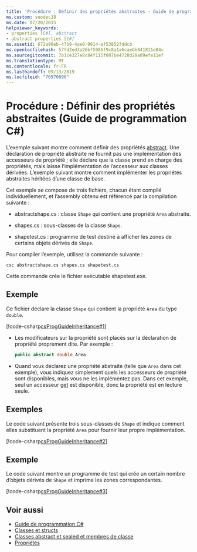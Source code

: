 ```yaml
---
title: 'Procédure : Définir des propriétés abstraites - Guide de programmation C#'
ms.custom: seodec18
ms.date: 07/20/2015
helpviewer_keywords:
- properties [C#], abstract
- abstract properties [C#]
ms.assetid: 672a90eb-47b9-4ae0-9914-af53852fddcb
ms.openlocfilehash: 57fd2ed3a26bf5986f9c8a1a6cae6b041811e84c
ms.sourcegitcommit: 7b1ce327e8c84f115f007be4728d29a89efe11ef
ms.translationtype: MT
ms.contentlocale: fr-FR
ms.lasthandoff: 09/13/2019
ms.locfileid: "70970896"
---
```

# <a name="how-to-define-abstract-properties-c-programming-guide"></a>Procédure : Définir des propriétés abstraites (Guide de programmation C#)
L’exemple suivant montre comment définir des propriétés [abstract](../../language-reference/keywords/abstract.md). Une déclaration de propriété abstraite ne fournit pas une implémentation des accesseurs de propriété ; elle déclare que la classe prend en charge des propriétés, mais laisse l’implémentation de l’accesseur aux classes dérivées. L’exemple suivant montre comment implémenter les propriétés abstraites héritées d’une classe de base.  
  
 Cet exemple se compose de trois fichiers, chacun étant compilé individuellement, et l’assembly obtenu est référencé par la compilation suivante :  
  
- abstractshape.cs : classe `Shape` qui contient une propriété `Area` abstraite.  
  
- shapes.cs : sous-classes de la classe `Shape`.  
  
- shapetest.cs : programme de test destiné à afficher les zones de certains objets dérivés de `Shape`.  
  
 Pour compiler l’exemple, utilisez la commande suivante :  
  
 `csc abstractshape.cs shapes.cs shapetest.cs`  
  
 Cette commande crée le fichier exécutable shapetest.exe.  
  
## <a name="example"></a>Exemple  
 Ce fichier déclare la classe `Shape` qui contient la propriété `Area` du type `double`.  
  
 [!code-csharp[csProgGuideInheritance#1](~/samples/snippets/csharp/VS_Snippets_VBCSharp/csProgGuideInheritance/CS/Inheritance.cs#1)]  
  
- Les modificateurs sur la propriété sont placés sur la déclaration de propriété proprement dite. Par exemple :  
  
    ```csharp  
    public abstract double Area  
    ```  
  
- Quand vous déclarez une propriété abstraite (telle que `Area` dans cet exemple), vous indiquez simplement quels les accesseurs de propriété sont disponibles, mais vous ne les implémentez pas. Dans cet exemple, seul un accesseur [get](../../language-reference/keywords/get.md) est disponible, donc la propriété est en lecture seule.  
  
## <a name="example"></a>Exemples  
 Le code suivant présente trois sous-classes de `Shape` et indique comment elles substituent la propriété `Area` pour fournir leur propre implémentation.  
  
 [!code-csharp[csProgGuideInheritance#2](~/samples/snippets/csharp/VS_Snippets_VBCSharp/csProgGuideInheritance/CS/Inheritance.cs#2)]  
  
## <a name="example"></a>Exemple  
 Le code suivant montre un programme de test qui crée un certain nombre d’objets dérivés de `Shape` et imprime les zones correspondantes.  
  
 [!code-csharp[csProgGuideInheritance#3](~/samples/snippets/csharp/VS_Snippets_VBCSharp/csProgGuideInheritance/CS/Inheritance.cs#3)]  
  
## <a name="see-also"></a>Voir aussi

- [Guide de programmation C#](../index.md)
- [Classes et structs](./index.md)
- [Classes abstract et sealed et membres de classe](./abstract-and-sealed-classes-and-class-members.md)
- [Propriétés](./properties.md)

